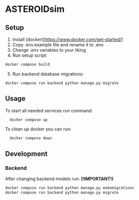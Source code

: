 # ASTEROIDsim

## Setup
1. Install (docker)[https://www.docker.com/get-started/]
2. Copy .env.example file and rename it to .env
3. Change .env variables to your liking
4. Run setup script:
```bash
docker compose build
```
5. Run backend database migrations:
```bash
docker compose run backend python manage.py migrate
```

## Usage
To start all needed services run command:
```bash
  docker compose up
```

To clean up docker you can run:
```bash
  docker compose down
```


## Development
### Backend
After changing backend models run: **(!IMPORTANT!)**
```bash
docker compose run backend python manage.py makemigrations
docker compose run backend python manage.py migrate
```
